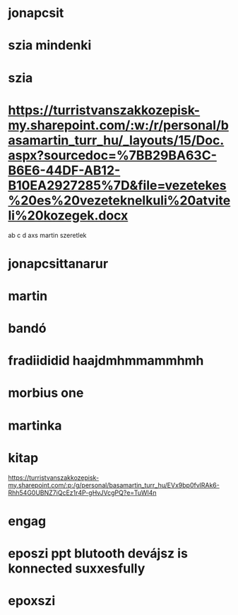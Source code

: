 # jonapcsit
# szia mindenki
# szia
# https://turristvanszakkozepisk-my.sharepoint.com/:w:/r/personal/basamartin_turr_hu/_layouts/15/Doc.aspx?sourcedoc=%7BB29BA63C-B6E6-44DF-AB12-B10EA2927285%7D&file=vezetekes%20es%20vezeteknelkuli%20atviteli%20kozegek.docx
ab
c
d
axs
martin szeretlek
# jonapcsittanarur
# martin
# bandó
# fradiididid haajdmhmmammhmh 
# morbius one
# martinka
# kitap
https://turristvanszakkozepisk-my.sharepoint.com/:p:/g/personal/basamartin_turr_hu/EVx9bp0fvlRAk6-Rhh54G0UBNZ7iQcEz1r4P-gHvJVcgPQ?e=TuWl4n
# engag
# eposzi ppt blutooth devájsz is konnected suxxesfully
# epoxszi
